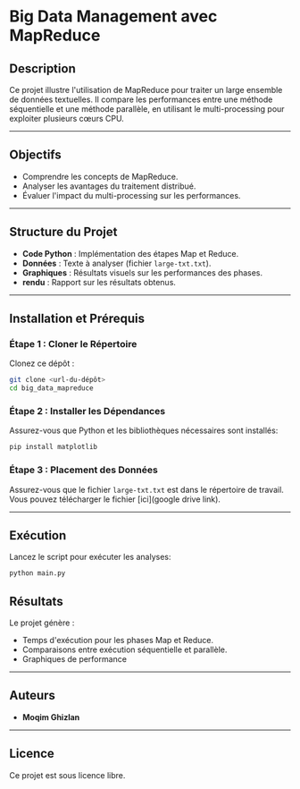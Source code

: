 # Big Data Management avec MapReduce

## Description
Ce projet illustre l'utilisation de MapReduce pour traiter un large ensemble de données textuelles. Il compare les performances entre une méthode séquentielle et une méthode parallèle, en utilisant le multi-processing pour exploiter plusieurs cœurs CPU.

---

## Objectifs
- Comprendre les concepts de MapReduce.
- Analyser les avantages du traitement distribué.
- Évaluer l'impact du multi-processing sur les performances.

---

## Structure du Projet
- **Code Python** : Implémentation des étapes Map et Reduce.
- **Données** : Texte à analyser (fichier `large-txt.txt`).
- **Graphiques** : Résultats visuels sur les performances des phases.
- **rendu** : Rapport sur les résultats obtenus.

---

## Installation et Prérequis

### Étape 1 : Cloner le Répertoire
Clonez ce dépôt :
```bash
git clone <url-du-dépôt>
cd big_data_mapreduce
```

### Étape 2 : Installer les Dépendances
Assurez-vous que Python et les bibliothèques nécessaires sont installés:
```bash
pip install matplotlib
```

### Étape 3 : Placement des Données
Assurez-vous que le fichier `large-txt.txt` est dans le répertoire de travail. Vous pouvez télécharger le fichier [ici](google drive link).

---

## Exécution
Lancez le script pour exécuter les analyses:
```bash
python main.py
```

## Résultats
Le projet génère :
- Temps d'exécution pour les phases Map et Reduce.
- Comparaisons entre exécution séquentielle et parallèle.
- Graphiques de performance
---

## Auteurs
- **Moqim Ghizlan**

---

## Licence
Ce projet est sous licence libre.
